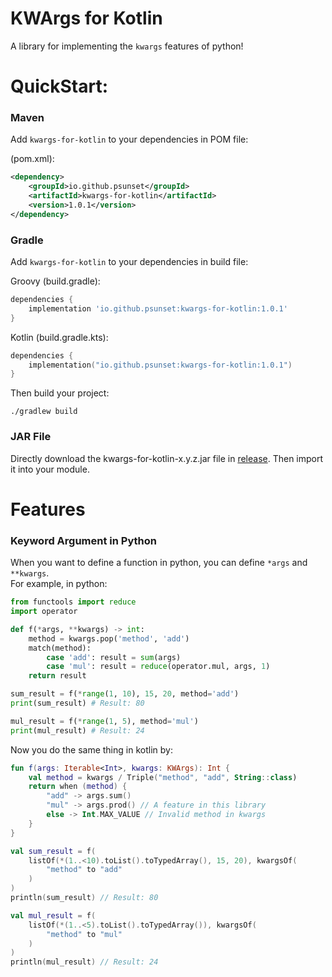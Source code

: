 # KWArgs for Kotlin

A library for implementing the `kwargs` features of python!

# QuickStart:

### Maven

Add `kwargs-for-kotlin` to your dependencies in POM file:

(pom.xml):
```xml
<dependency>
    <groupId>io.github.psunset</groupId>
    <artifactId>kwargs-for-kotlin</artifactId>
    <version>1.0.1</version>
</dependency>
```

### Gradle

Add `kwargs-for-kotlin` to your dependencies in build file:

Groovy (build.gradle): 

```groovy
dependencies {
    implementation 'io.github.psunset:kwargs-for-kotlin:1.0.1'
}
```

Kotlin (build.gradle.kts):

```kotlin
dependencies {
    implementation("io.github.psunset:kwargs-for-kotlin:1.0.1")
}
```

Then build your project:

```
./gradlew build
```

### JAR File
Directly download the kwargs-for-kotlin-x.y.z.jar file in [release](https://github.com/pSUNSET/KWArgsForKotlin/releases).
Then import it into your module.

# Features

### Keyword Argument in Python

When you want to define a function in python, you can define `*args` and `**kwargs`.  
For example, in python:

```python
from functools import reduce
import operator

def f(*args, **kwargs) -> int:
    method = kwargs.pop('method', 'add')
    match(method):
        case 'add': result = sum(args)
        case 'mul': result = reduce(operator.mul, args, 1)
    return result

sum_result = f(*range(1, 10), 15, 20, method='add')
print(sum_result) # Result: 80

mul_result = f(*range(1, 5), method='mul')
print(mul_result) # Result: 24
```

Now you do the same thing in kotlin by:

```kotlin
fun f(args: Iterable<Int>, kwargs: KWArgs): Int {
    val method = kwargs / Triple("method", "add", String::class)
    return when (method) {
        "add" -> args.sum()
        "mul" -> args.prod() // A feature in this library
        else -> Int.MAX_VALUE // Invalid method in kwargs
    }
}

val sum_result = f(
    listOf(*(1..<10).toList().toTypedArray(), 15, 20), kwargsOf(
        "method" to "add"
    )
)
println(sum_result) // Result: 80

val mul_result = f(
    listOf(*(1..<5).toList().toTypedArray()), kwargsOf(
        "method" to "mul"
    )
)
println(mul_result) // Result: 24
```
